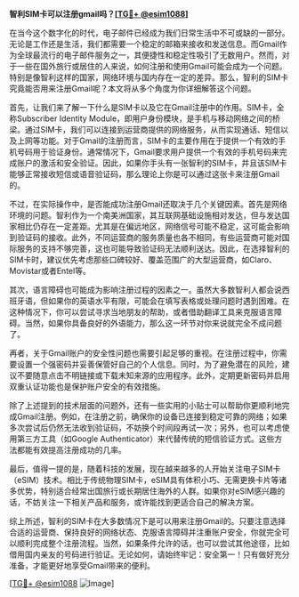 **智利SIM卡可以注册gmail吗？[[TG💪+ @esim1088](https://t.me/s/esim1088)]**

在当今这个数字化的时代，电子邮件已经成为我们日常生活中不可或缺的一部分。无论是工作还是生活，我们都需要一个稳定的邮箱来接收和发送信息。而Gmail作为全球最流行的电子邮件服务之一，其便捷性和稳定性吸引了无数用户。然而，对于一些在国外旅行或居住的人来说，如何注册和使用Gmail可能会成为一个问题。特别是像智利这样的国家，网络环境与国内存在一定的差异。那么，智利的SIM卡究竟能否用来注册Gmail呢？本文将从多个角度为你详细解答这个问题。

首先，让我们来了解一下什么是SIM卡以及它在Gmail注册中的作用。SIM卡，全称Subscriber Identity Module，即用户身份模块，是手机与移动网络之间的桥梁。通过SIM卡，我们可以连接到运营商提供的网络服务，从而实现通话、短信以及上网等功能。对于Gmail的注册而言，SIM卡的主要作用在于提供一个有效的手机号码用于验证身份。通常情况下，Gmail要求用户提供一个有效的手机号码来完成账户的激活和安全验证。因此，如果你手头有一张智利的SIM卡，并且该SIM卡能够正常接收短信或语音验证码，那么理论上你是可以通过这张卡来注册Gmail的。

不过，在实际操作中，是否能成功注册Gmail还取决于几个关键因素。首先是网络环境的问题。智利作为一个南美洲国家，其互联网基础设施相对发达，但与发达国家相比仍存在一定差距。尤其是在偏远地区，网络信号可能不稳定，这可能会影响到验证码的接收。此外，不同运营商的服务质量也各不相同，有些运营商可能对国际服务的支持不够完善，这也可能导致验证码无法顺利送达。因此，在选择智利的SIM卡时，建议优先考虑那些口碑较好、覆盖范围广的大型运营商，如Claro、Movistar或者Entel等。

其次，语言障碍也可能成为影响注册过程的因素之一。虽然大多数智利人都会说西班牙语，但如果你的英语水平有限，可能会在填写表格或处理问题时遇到困难。在这种情况下，你可以尝试寻求当地朋友的帮助，或者借助翻译工具来克服语言障碍。当然，如果你具备良好的外语能力，那么这一环节对你来说就完全不成问题了。

再者，关于Gmail账户的安全性问题也需要引起足够的重视。在注册过程中，你需要设置一个强密码并妥善保管好自己的个人信息。同时，为了避免潜在的风险，建议不要随意点击不明链接或下载未知来源的应用程序。此外，定期更新密码并启用双重认证功能也是保护账户安全的有效措施。

除了上述提到的技术层面的问题外，还有一些实用的小贴士可以帮助你更顺利地完成Gmail注册。例如，在注册之前，确保你的设备已连接到稳定可靠的网络；如果多次尝试后仍然无法收到验证码，不妨换个时间段再试一次；另外，也可以考虑使用第三方工具（如Google Authenticator）来代替传统的短信验证方式。这些方法都能有效提高注册成功的几率。

最后，值得一提的是，随着科技的发展，现在越来越多的人开始关注电子SIM卡（eSIM）技术。相比于传统物理SIM卡，eSIM具有体积小巧、无需更换卡片等诸多优势，特别适合经常出国旅行或长期居住海外的人群。如果你对eSIM感兴趣的话，不妨关注一下相关产品和服务，或许能找到更适合自己的解决方案。

综上所述，智利的SIM卡在大多数情况下是可以用来注册Gmail的。只要注意选择合适的运营商、保持良好的网络状态、克服语言障碍并注重账户安全，你就完全可以顺利完成整个注册流程。当然，如果条件允许的话，也可以尝试其他途径，比如借用国内亲友的号码进行验证。无论如何，请始终牢记：安全第一！只有做好充分准备，才能更好地享受Gmail带来的便利。

[[TG💪+ @esim1088](https://t.me/s/esim1088) ![Image](https://i.postimg.cc/4NQfJmqS/Snipaste-2025-05-13-00-14-12.png)]